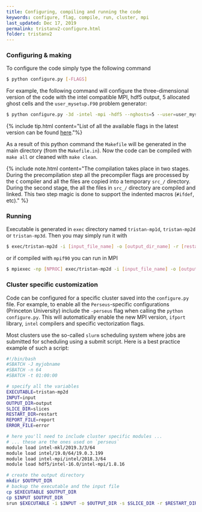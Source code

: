```yaml
---
title: Configuring, compiling and running the code
keywords: configure, flag, compile, run, cluster, mpi
last_updated: Dec 17, 2019
permalink: tristanv2-configure.html
folder: tristanv2
---
```


### Configuring & making
To configure the code simply type the following command
```bash
$ python configure.py [-FLAGS]
```

For example, the following command will configure the three-dimensional version of the code with the intel compatible MPI, hdf5 output, 5 allocated ghost cells and the `user_mysetup.F90` problem generator:
```bash
$ python configure.py -3d -intel -mpi -hdf5 --nghosts=5 --user=user_mysetup
```

{% include tip.html content="List of all the available flags in the latest version can be found [here](tristanv2-confflags.html)."%}

As a result of this python command the `Makefile` will be generated in the main directory (from the `Makefile.in`). Now the code can be compiled with `make all` or cleaned with `make clean`.

{% include note.html content="The compilation takes place in two stages. During the precompilation step all the precompiler flags are processed by the `C` compiler and all the files are copied into a temporary `src_/` directory. During the second stage, the all the files in `src_/` directory are compiled and linked. This two step magic is done to support the indented macros (`#ifdef`, etc)." %}

### Running
Executable is generated in `exec` directory named `tristan-mp1d`, `tristan-mp2d` or `tristan-mp3d`. Then you may simply run it with
```bash
$ exec/tristan-mp2d -i [input_file_name] -o [output_dir_name] -r [restart_dir_name]
```
or if compiled with `mpif90` you can run in MPI
```bash
$ mpiexec -np [NPROC] exec/tristan-mp2d -i [input_file_name] -o [output_dir_name] -r [restart_dir_name]
```

### Cluster specific customization

Code can be configured for a specific cluster saved into the `configure.py` file. For example, to enable all the `Perseus`-specific configurations (Princeton University) include the `-perseus` flag when calling the `python configure.py`. This will automatically enable the new MPI version, `ifport` library, `intel` compilers and specific vectorization flags.

Most clusters use the so-called `slurm` scheduling system where jobs are submitted for scheduling using a submit script. Here is a best practice example of such a script:

```bash
#!/bin/bash
#SBATCH -J myjobname
#SBATCH -n 64
#SBATCH -t 01:00:00

# specify all the variables
EXECUTABLE=tristan-mp2d
INPUT=input
OUTPUT_DIR=output
SLICE_DIR=slices
RESTART_DIR=restart
REPORT_FILE=report
ERROR_FILE=error

# here you'll need to include cluster specific modules ...
# ... these are the ones used on `perseus`
module load intel-mkl/2019.3/3/64
module load intel/19.0/64/19.0.3.199
module load intel-mpi/intel/2018.3/64
module load hdf5/intel-16.0/intel-mpi/1.8.16

# create the output directory
mkdir $OUTPUT_DIR
# backup the executable and the input file
cp $EXECUTABLE $OUTPUT_DIR
cp $INPUT $OUTPUT_DIR
srun $EXECUTABLE -i $INPUT -o $OUTPUT_DIR -s $SLICE_DIR -r $RESTART_DIR > $OUTPUT_DIR/$REPORT_FILE 2> $OUTPUT_DIR/$ERROR_FILE
```
